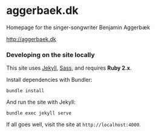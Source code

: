 # aggerbaek.dk

Homepage for the singer-songwriter Benjamin Aggerbæk

   http://aggerbaek.dk



### Developing on the site locally

This site uses [Jekyll](http://jekyllrb.com), [Sass](http://sass-lang.com), and requires **Ruby 2.x**.

Install dependencies with Bundler:

```
bundle install
```

And run the site with Jekyll:

```
bundle exec jekyll serve
```

If all goes well, visit the site at `http://localhost:4000`.


